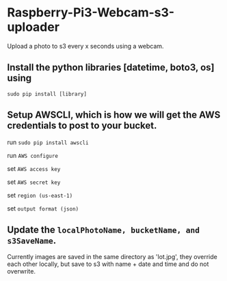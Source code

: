 # Raspberry-Pi3-Webcam-s3-uploader
Upload a photo to s3 every x seconds using a webcam.

## Install the python libraries [datetime, boto3, os] using 
```sudo pip install [library]```

## Setup AWSCLI, which is how we will get the AWS credentials to post to your bucket.
run ```sudo pip install awscli```

run ```AWS configure```

set ```AWS access key```

set ```AWS secret key```

set ```region (us-east-1)```

set ```output format (json)```

## Update the ```localPhotoName, bucketName, and s3SaveName```.

Currently images are saved in the same directory as 'lot.jpg', they override each other locally, but save to s3 with name + date 
and time and do not overwrite. 
